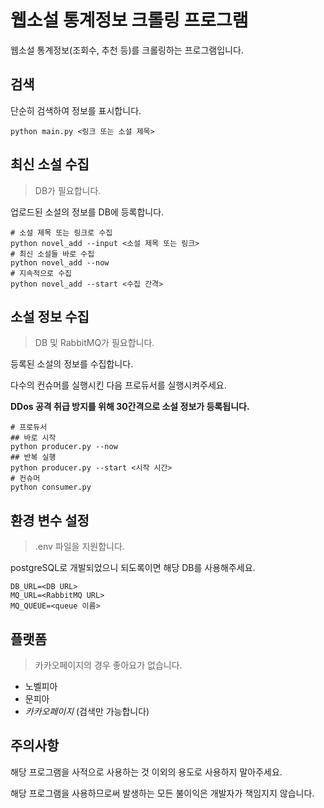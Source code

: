 # 웹소설 통계정보 크롤링 프로그램

웹소설 통계정보(조회수, 추천 등)를 크롤링하는 프로그램입니다.

## 검색

단순히 검색하여 정보를 표시합니다.

```
python main.py <링크 또는 소설 제목>
```

## 최신 소설 수집

> DB가 필요합니다.

업로드된 소설의 정보를 DB에 등록합니다.

```
# 소설 제목 또는 링크로 수집
python novel_add --input <소설 제목 또는 링크>
# 최신 소설들 바로 수집
python novel_add --now
# 지속적으로 수집
python novel_add --start <수집 간격>
```

## 소설 정보 수집

> DB 및 RabbitMQ가 필요합니다.

등록된 소설의 정보를 수집합니다. 

다수의 컨슈머를 실행시킨 다음 프로듀서를 실행시켜주세요.

**DDos 공격 취급 방지를 위해 30간격으로 소설 정보가 등록됩니다.**

```
# 프로듀서
## 바로 시작
python producer.py --now
## 반복 실행
python producer.py --start <시작 시간>
# 컨슈머
python consumer.py
```

## 환경 변수 설정

> .env 파일을 지원합니다.

postgreSQL로 개발되었으니 되도록이면 해당 DB를 사용해주세요.

```
DB_URL=<DB URL>
MQ_URL=<RabbitMQ URL>
MQ_QUEUE=<queue 이름>
```

## 플랫폼

> 카카오페이지의 경우 좋아요가 없습니다.

- 노벨피아
- 문피아
- *카카오페이지* (검색만 가능합니다)

## 주의사항

해당 프로그램을 사적으로 사용하는 것 이외의 용도로 사용하지 말아주세요.

해당 프로그램을 사용하므로써 발생하는 모든 불이익은 개발자가 책임지지 않습니다.